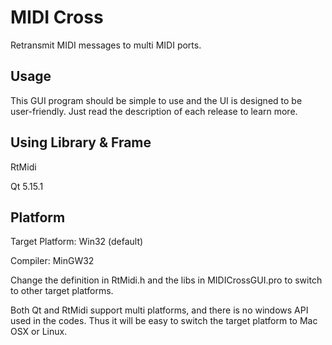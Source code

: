 # MIDI Cross

Retransmit MIDI messages to multi MIDI ports.

## Usage

This GUI program should be simple to use and the UI is designed to be user-friendly. Just read the description of each release to learn more.

## Using Library & Frame

RtMidi

Qt 5.15.1

## Platform

Target Platform: Win32 (default)

Compiler: MinGW32

Change the definition in RtMidi.h and the libs in MIDICrossGUI.pro to switch to other target platforms.

Both Qt and RtMidi support multi platforms, and there is no windows API used in the codes. Thus it will be easy to switch the target platform to Mac OSX or Linux.

